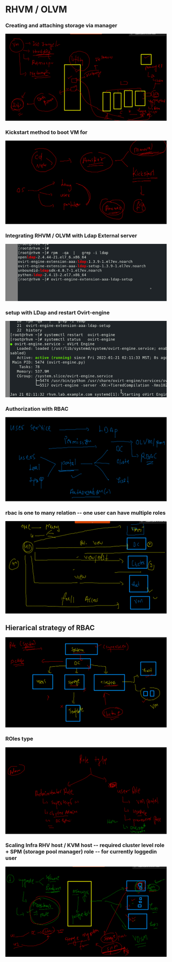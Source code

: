 # RHVM / OLVM 

### Creating and attaching storage via manager 

<img src="st1.png">

### Kickstart method to boot VM for 


<img src="kick.png">

### Integrating RHVM / OLVM with Ldap External server 

<img src="ldapsetup.png">

### setup with LDap and restart Ovirt-engine 

<img src="ldap.png">

### Authorization with RBAC 

<img src="rbac.png">

### rbac is one to many relation -- one user can have multiple roles 

<img src="role1.png">

## Hierarical strategy of RBAC 

<img src="rbacr.png">

### ROles type 

<img src="rolet.png">

### Scaling Infra RHV host / KVM host -- required cluster level role + SPM (storage pool manager) role -- for currently loggedin user 

<img src="spm.png">



